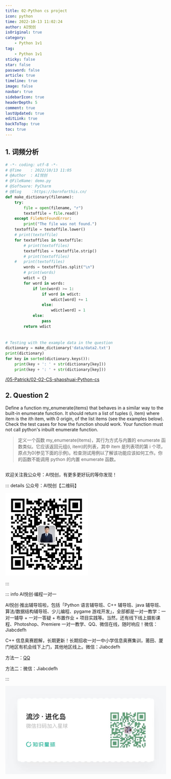 ```yaml
---
title: 02-Python cs project
icon: python
time: 2022-10-13 11:02:24
author: AI悦创
isOriginal: true
category: 
    - Python 1v1
tag:
    - Python 1v1
sticky: false
star: false
password: false
article: true
timeline: true
image: false
navbar: true
sidebarIcon: true
headerDepth: 5
comment: true
lastUpdated: true
editLink: true
backToTop: true
toc: true
---
```


## 1. 词频分析

```python
# -*- coding: utf-8 -*-
# @Time    : 2022/10/13 11:05
# @Author  : AI悦创
# @FileName: demo.py
# @Software: PyCharm
# @Blog    ：https://bornforthis.cn/
def make_dictionary(filename):
	try:
		file = open(filename, "r")
		textoffile = file.read()
	except FileNotFoundError:
		print("The file was not found.")
	textoffile = textoffile.lower()
	# print(textoffile)
	for textoffiles in textoffile:
		# print(textoffiles)
		textoffiles = textoffile.strip()
		# print(textoffiles)
	# 	print(textoffiles)
		words = textoffiles.split("\n")
		# print(words)
		wdict = {}
		for word in words:
			if len(word) >= 1:
				if word in wdict:
					wdict[word] += 1
				else:
					wdict[word] = 1
			else:
				pass
		return wdict


# Testing with the example data in the question
dictionary = make_dictionary('data/data2.txt')
print(dictionary)
for key in sorted(dictionary.keys()):
	print(key + ': ' + str(dictionary[key]))
	print(key + ': ' + str(dictionary[key]))
```

[/05-Patrick/02-02-CS-shaoshuai-Python-cs](/05-Patrick/02-02-CS-shaoshuai-Python-cs/)



## 2. Question 2

Define a function my_enumerate(items) that behaves in a similar way to the built-in enumerate function. It should return a list of tuples (i, item) where item is the ith item, with 0 origin, of the list items (see the examples below). Check the test cases for how the function should work. Your function must not call python's inbuilt enumerate function.

>   定义一个函数 my_enumerate(items)，其行为方式与内置的 enumerate 函数类似。它应该返回元组(i, item)的列表，其中 item 是列表项的第 i 个项，原点为0(参见下面的示例)。检查测试用例以了解该功能应该如何工作。你的函数不能调用 python 的内置 enumerate 函数。



```python
```









欢迎关注我公众号：AI悦创，有更多更好玩的等你发现！

::: details 公众号：AI悦创【二维码】

![](/gzh.jpg)

:::

::: info AI悦创·编程一对一

AI悦创·推出辅导班啦，包括「Python 语言辅导班、C++ 辅导班、java 辅导班、算法/数据结构辅导班、少儿编程、pygame 游戏开发」，全部都是一对一教学：一对一辅导 + 一对一答疑 + 布置作业 + 项目实践等。当然，还有线下线上摄影课程、Photoshop、Premiere 一对一教学、QQ、微信在线，随时响应！微信：Jiabcdefh

C++ 信息奥赛题解，长期更新！长期招收一对一中小学信息奥赛集训，莆田、厦门地区有机会线下上门，其他地区线上。微信：Jiabcdefh

方法一：[QQ](http://wpa.qq.com/msgrd?v=3&uin=1432803776&site=qq&menu=yes)

方法二：微信：Jiabcdefh

:::

![](/zsxq.jpg)